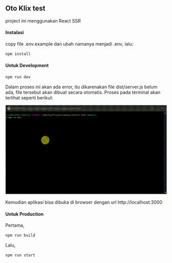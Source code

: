## Oto Klix test

project ini menggunakan React SSR

#### Instalasi

copy file .env.example dan ubah namanya menjadi .env, lalu:

```sh
npm install
```

#### Untuk Development

```sh
npm run dev
```

Dalam proses ini akan ada error, itu dikarenakan file dist/server.js belum ada, file tersebut akan dibuat secara otomatis. Proses pada terminal akan terlihat seperti berikut:

![Alt Text](https://github.com/ybasori/otoklix_test/raw/master/20220311_004456.gif)

Kemudian aplikasi bisa dibuka di browser dengan url http://localhost:3000

#### Untuk Production

Pertama,

```sh
npm run build
```

Lalu,

```sh
npm run start
```
